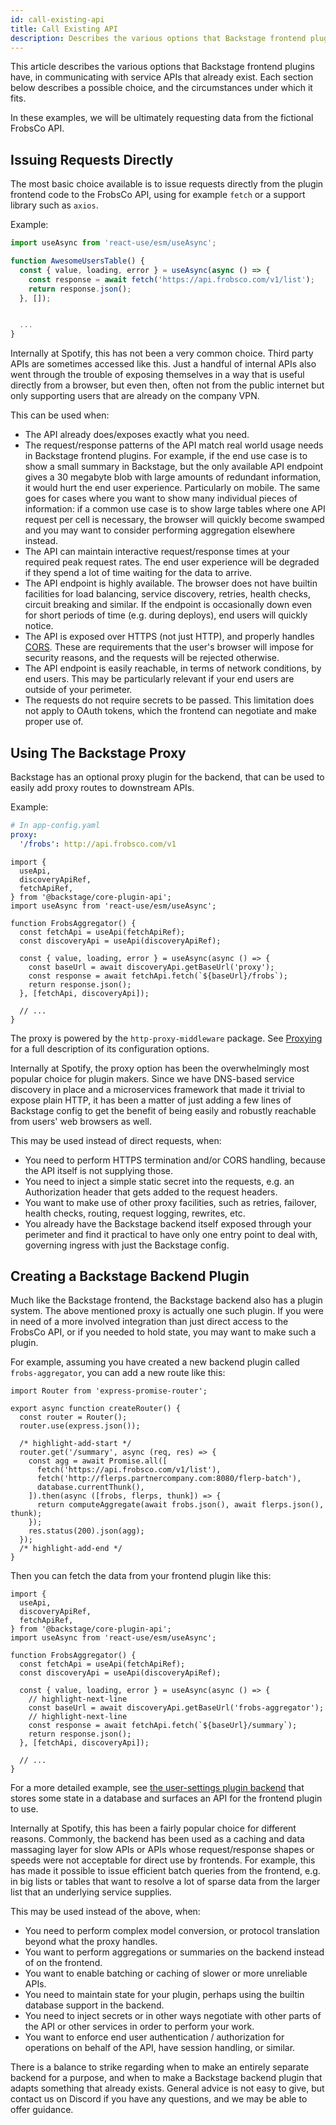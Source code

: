 ```yaml
---
id: call-existing-api
title: Call Existing API
description: Describes the various options that Backstage frontend plugins have, in communicating with service APIs that already exist
---
```


This article describes the various options that Backstage frontend plugins have,
in communicating with service APIs that already exist. Each section below
describes a possible choice, and the circumstances under which it fits.

In these examples, we will be ultimately requesting data from the fictional
FrobsCo API.

## Issuing Requests Directly

The most basic choice available is to issue requests directly from the plugin
frontend code to the FrobsCo API, using for example `fetch` or a support library
such as `axios`.

Example:

```ts title="plugins/my-awesome-plugin/src/components/AwesomeUsersTable.tsx"
import useAsync from 'react-use/esm/useAsync';

function AwesomeUsersTable() {
  const { value, loading, error } = useAsync(async () => {
    const response = await fetch('https://api.frobsco.com/v1/list');
    return response.json();
  }, []);


  ...
}
```

Internally at Spotify, this has not been a very common choice. Third party APIs
are sometimes accessed like this. Just a handful of internal APIs also went
through the trouble of exposing themselves in a way that is useful directly from
a browser, but even then, often not from the public internet but only supporting
users that are already on the company VPN.

This can be used when:

- The API already does/exposes exactly what you need.
- The request/response patterns of the API match real world usage needs in
  Backstage frontend plugins. For example, if the end use case is to show a
  small summary in Backstage, but the only available API endpoint gives a 30
  megabyte blob with large amounts of redundant information, it would hurt the
  end user experience. Particularly on mobile. The same goes for cases where you
  want to show many individual pieces of information: if a common use case is to
  show large tables where one API request per cell is necessary, the browser
  will quickly become swamped and you may want to consider performing
  aggregation elsewhere instead.
- The API can maintain interactive request/response times at your required peak
  request rates. The end user experience will be degraded if they spend a lot of
  time waiting for the data to arrive.
- The API endpoint is highly available. The browser does not have builtin
  facilities for load balancing, service discovery, retries, health checks,
  circuit breaking and similar. If the endpoint is occasionally down even for
  short periods of time (e.g. during deploys), end users will quickly notice.
- The API is exposed over HTTPS (not just HTTP), and properly handles
  [CORS](https://developer.mozilla.org/en-US/docs/Web/HTTP/CORS). These are
  requirements that the user's browser will impose for security reasons, and the
  requests will be rejected otherwise.
- The API endpoint is easily reachable, in terms of network conditions, by end
  users. This may be particularly relevant if your end users are outside of your
  perimeter.
- The requests do not require secrets to be passed. This limitation does not
  apply to OAuth tokens, which the frontend can negotiate and make proper use
  of.

## Using The Backstage Proxy

Backstage has an optional proxy plugin for the backend, that can be used to
easily add proxy routes to downstream APIs.

Example:

```yaml
# In app-config.yaml
proxy:
  '/frobs': http://api.frobsco.com/v1
```

```tsx title="plugins/frobs-aggregator/src/components/FrobsAggregator.tsx"
import {
  useApi,
  discoveryApiRef,
  fetchApiRef,
} from '@backstage/core-plugin-api';
import useAsync from 'react-use/esm/useAsync';

function FrobsAggregator() {
  const fetchApi = useApi(fetchApiRef);
  const discoveryApi = useApi(discoveryApiRef);

  const { value, loading, error } = useAsync(async () => {
    const baseUrl = await discoveryApi.getBaseUrl('proxy');
    const response = await fetchApi.fetch(`${baseUrl}/frobs`);
    return response.json();
  }, [fetchApi, discoveryApi]);

  // ...
}
```

The proxy is powered by the `http-proxy-middleware` package. See
[Proxying](proxying.md) for a full description of its configuration options.

Internally at Spotify, the proxy option has been the overwhelmingly most popular
choice for plugin makers. Since we have DNS-based service discovery in place and
a microservices framework that made it trivial to expose plain HTTP, it has been
a matter of just adding a few lines of Backstage config to get the benefit of
being easily and robustly reachable from users' web browsers as well.

This may be used instead of direct requests, when:

- You need to perform HTTPS termination and/or CORS handling, because the API
  itself is not supplying those.
- You need to inject a simple static secret into the requests, e.g. an
  Authorization header that gets added to the request headers.
- You want to make use of other proxy facilities, such as retries, failover,
  health checks, routing, request logging, rewrites, etc.
- You already have the Backstage backend itself exposed through your perimeter
  and find it practical to have only one entry point to deal with, governing
  ingress with just the Backstage config.

## Creating a Backstage Backend Plugin

Much like the Backstage frontend, the Backstage backend also has a plugin
system. The above mentioned proxy is actually one such plugin. If you were in
need of a more involved integration than just direct access to the FrobsCo API,
or if you needed to hold state, you may want to make such a plugin.

For example, assuming you have created a new backend plugin called
`frobs-aggregator`, you can add a new route like this:

```tsx title="plugins/frobs-aggregator-backend/src/router.ts"
import Router from 'express-promise-router';

export async function createRouter() {
  const router = Router();
  router.use(express.json());

  /* highlight-add-start */
  router.get('/summary', async (req, res) => {
    const agg = await Promise.all([
      fetch('https://api.frobsco.com/v1/list'),
      fetch('http://flerps.partnercompany.com:8080/flerp-batch'),
      database.currentThunk(),
    ]).then(async ([frobs, flerps, thunk]) => {
      return computeAggregate(await frobs.json(), await flerps.json(), thunk);
    });
    res.status(200).json(agg);
  });
  /* highlight-add-end */
}
```

Then you can fetch the data from your frontend plugin like this:

```tsx title="plugins/frobs-aggregator/src/components/FrobsAggregator.tsx"
import {
  useApi,
  discoveryApiRef,
  fetchApiRef,
} from '@backstage/core-plugin-api';
import useAsync from 'react-use/esm/useAsync';

function FrobsAggregator() {
  const fetchApi = useApi(fetchApiRef);
  const discoveryApi = useApi(discoveryApiRef);

  const { value, loading, error } = useAsync(async () => {
    // highlight-next-line
    const baseUrl = await discoveryApi.getBaseUrl('frobs-aggregator');
    // highlight-next-line
    const response = await fetchApi.fetch(`${baseUrl}/summary`);
    return response.json();
  }, [fetchApi, discoveryApi]);

  // ...
}
```

For a more detailed example, see
[the user-settings plugin backend](https://github.com/backstage/backstage/tree/master/plugins/user-settings-backend)
that stores some state in a database and surfaces an API for the frontend plugin to use.

Internally at Spotify, this has been a fairly popular choice for different
reasons. Commonly, the backend has been used as a caching and data massaging
layer for slow APIs or APIs whose request/response shapes or speeds were not
acceptable for direct use by frontends. For example, this has made it possible
to issue efficient batch queries from the frontend, e.g. in big lists or tables
that want to resolve a lot of sparse data from the larger list that an
underlying service supplies.

This may be used instead of the above, when:

- You need to perform complex model conversion, or protocol translation beyond
  what the proxy handles.
- You want to perform aggregations or summaries on the backend instead of on the
  frontend.
- You want to enable batching or caching of slower or more unreliable APIs.
- You need to maintain state for your plugin, perhaps using the builtin database
  support in the backend.
- You need to inject secrets or in other ways negotiate with other parts of the
  API or other services in order to perform your work.
- You want to enforce end user authentication / authorization for operations on
  behalf of the API, have session handling, or similar.

There is a balance to strike regarding when to make an entirely separate backend
for a purpose, and when to make a Backstage backend plugin that adapts something
that already exists. General advice is not easy to give, but contact us on
Discord if you have any questions, and we may be able to offer guidance.
